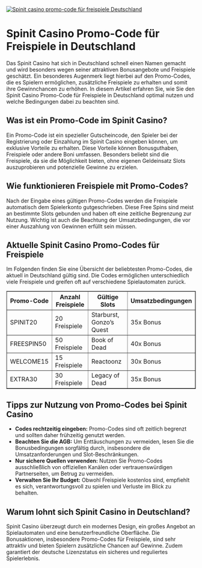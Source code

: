 [![Spinit casino promo-code für freispiele Deutschland](https://123-caf.pages.dev/gitsignup.png)](https://vrmoo.ru/Bt82HjjY)

<h1>Spinit Casino Promo-Code für Freispiele in Deutschland</h1>  <p>Das Spinit Casino hat sich in Deutschland schnell einen Namen gemacht und wird besonders wegen seiner attraktiven Bonusangebote und Freispiele geschätzt. Ein besonderes Augenmerk liegt hierbei auf den Promo-Codes, die es Spielern ermöglichen, zusätzliche Freispiele zu erhalten und somit ihre Gewinnchancen zu erhöhen. In diesem Artikel erfahren Sie, wie Sie den Spinit Casino Promo-Code für Freispiele in Deutschland optimal nutzen und welche Bedingungen dabei zu beachten sind.</p>  <h2>Was ist ein Promo-Code im Spinit Casino?</h2>  <p>Ein Promo-Code ist ein spezieller Gutscheincode, den Spieler bei der Registrierung oder Einzahlung im Spinit Casino eingeben können, um exklusive Vorteile zu erhalten. Diese Vorteile können Bonusguthaben, Freispiele oder andere Boni umfassen. Besonders beliebt sind die Freispiele, da sie die Möglichkeit bieten, ohne eigenen Geldeinsatz Slots auszuprobieren und potenzielle Gewinne zu erzielen.</p>  <h2>Wie funktionieren Freispiele mit Promo-Codes?</h2>  <p>Nach der Eingabe eines gültigen Promo-Codes werden die Freispiele automatisch dem Spielerkonto gutgeschrieben. Diese Free Spins sind meist an bestimmte Slots gebunden und haben oft eine zeitliche Begrenzung zur Nutzung. Wichtig ist auch die Beachtung der Umsatzbedingungen, die vor einer Auszahlung von Gewinnen erfüllt sein müssen.</p>  <h2>Aktuelle Spinit Casino Promo-Codes für Freispiele</h2>  <p>Im Folgenden finden Sie eine Übersicht der beliebtesten Promo-Codes, die aktuell in Deutschland gültig sind. Die Codes ermöglichen unterschiedlich viele Freispiele und greifen oft auf verschiedene Spielautomaten zurück.</p>  <table border="1" cellpadding="8" cellspacing="0">   <thead>     <tr>       <th>Promo-Code</th>       <th>Anzahl Freispiele</th>       <th>Gültige Slots</th>       <th>Umsatzbedingungen</th>     </tr>   </thead>   <tbody>     <tr>       <td>SPINIT20</td>       <td>20 Freispiele</td>       <td>Starburst, Gonzo’s Quest</td>       <td>35x Bonus</td>     </tr>     <tr>       <td>FREESPIN50</td>       <td>50 Freispiele</td>       <td>Book of Dead</td>       <td>40x Bonus</td>     </tr>     <tr>       <td>WELCOME15</td>       <td>15 Freispiele</td>       <td>Reactoonz</td>       <td>30x Bonus</td>     </tr>     <tr>       <td>EXTRA30</td>       <td>30 Freispiele</td>       <td>Legacy of Dead</td>       <td>35x Bonus</td>     </tr>   </tbody> </table>  <h2>Tipps zur Nutzung von Promo-Codes bei Spinit Casino</h2>  <ul>   <li><strong>Codes rechtzeitig eingeben:</strong> Promo-Codes sind oft zeitlich begrenzt und sollten daher frühzeitig genutzt werden.</li>   <li><strong>Beachten Sie die AGB:</strong> Um Enttäuschungen zu vermeiden, lesen Sie die Bonusbedingungen sorgfältig durch, insbesondere die Umsatzanforderungen und Slot-Beschränkungen.</li>   <li><strong>Nur sichere Quellen verwenden:</strong> Nutzen Sie Promo-Codes ausschließlich von offiziellen Kanälen oder vertrauenswürdigen Partnerseiten, um Betrug zu vermeiden.</li>   <li><strong>Verwalten Sie Ihr Budget:</strong> Obwohl Freispiele kostenlos sind, empfiehlt es sich, verantwortungsvoll zu spielen und Verluste im Blick zu behalten.</li> </ul>  <h2>Warum lohnt sich Spinit Casino in Deutschland?</h2>  <p>Spinit Casino überzeugt durch ein modernes Design, ein großes Angebot an Spielautomaten und eine benutzerfreundliche Oberfläche. Die Bonusaktionen, insbesondere Promo-Codes für Freispiele, sind sehr attraktiv und bieten Spielern zusätzliche Chancen auf Gewinne. Zudem garantiert der deutsche Lizenzstatus ein sicheres und reguliertes Spielerlebnis.</p>